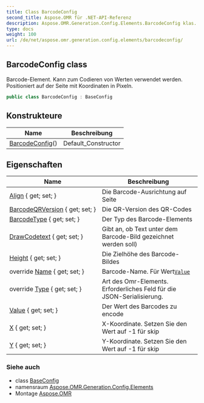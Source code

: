```yaml
---
title: Class BarcodeConfig
second_title: Aspose.OMR für .NET-API-Referenz
description: Aspose.OMR.Generation.Config.Elements.BarcodeConfig klas. BarcodeElement. Kann zum Codieren von Werten verwendet werden. Positioniert auf der Seite mit Koordinaten in Pixeln.
type: docs
weight: 100
url: /de/net/aspose.omr.generation.config.elements/barcodeconfig/
---
```

## BarcodeConfig class

Barcode-Element. Kann zum Codieren von Werten verwendet werden. Positioniert auf der Seite mit Koordinaten in Pixeln.

```csharp
public class BarcodeConfig : BaseConfig
```

## Konstrukteure

| Name | Beschreibung |
| --- | --- |
| [BarcodeConfig](barcodeconfig/)() | Default_Constructor |

## Eigenschaften

| Name | Beschreibung |
| --- | --- |
| [Align](../../aspose.omr.generation.config.elements/barcodeconfig/align/) { get; set; } | Die Barcode-Ausrichtung auf Seite |
| [BarcodeQRVersion](../../aspose.omr.generation.config.elements/barcodeconfig/barcodeqrversion/) { get; set; } | Die QR-Version des QR-Codes |
| [BarcodeType](../../aspose.omr.generation.config.elements/barcodeconfig/barcodetype/) { get; set; } | Der Typ des Barcode-Elements |
| [DrawCodetext](../../aspose.omr.generation.config.elements/barcodeconfig/drawcodetext/) { get; set; } | Gibt an, ob Text unter dem Barcode-Bild gezeichnet werden soll) |
| [Height](../../aspose.omr.generation.config.elements/barcodeconfig/height/) { get; set; } | Die Zielhöhe des Barcode-Bildes |
| override [Name](../../aspose.omr.generation.config.elements/barcodeconfig/name/) { get; set; } | Barcode-Name. Für Wert[`Value`](./value/) |
| override [Type](../../aspose.omr.generation.config.elements/barcodeconfig/type/) { get; set; } | Art des Omr-Elements. Erforderliches Feld für die JSON-Serialisierung. |
| [Value](../../aspose.omr.generation.config.elements/barcodeconfig/value/) { get; set; } | Der Wert des Barcodes zu encode |
| [X](../../aspose.omr.generation.config.elements/barcodeconfig/x/) { get; set; } | X-Koordinate. Setzen Sie den Wert auf -1 für skip |
| [Y](../../aspose.omr.generation.config.elements/barcodeconfig/y/) { get; set; } | Y-Koordinate. Setzen Sie den Wert auf -1 für skip |

### Siehe auch

* class [BaseConfig](../../aspose.omr.generation.config/baseconfig/)
* namensraum [Aspose.OMR.Generation.Config.Elements](../../aspose.omr.generation.config.elements/)
* Montage [Aspose.OMR](../../)



